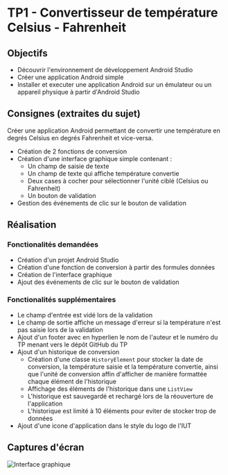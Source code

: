 # TP1 - Convertisseur  de  température Celsius - Fahrenheit

## Objectifs

- Découvrir l'environnement de développement Android Studio
- Créer une application Android simple
- Installer et executer une application Android sur un émulateur ou un appareil physique à partir d'Android Studio

## Consignes (extraites du sujet)

Créer une application Android permettant de convertir une température en degrés Celsius en degrés Fahrenheit et vice-versa.

- Création de 2 fonctions de conversion
- Création d'une interface graphique simple contenant :
  - Un champ de saisie de texte
  - Un champ de texte qui affiche température convertie
  - Deux cases à cocher pour sélectionner l'unité ciblé (Celsius ou Fahrenheit)
  - Un bouton de validation
- Gestion des événements de clic sur le bouton de validation

## Réalisation

### Fonctionalités demandées

- Création d'un projet Android Studio
- Création d'une fonction de conversion à partir des formules données
- Création de l'interface graphique
- Ajout des événements de clic sur le bouton de validation

### Fonctionalités supplémentaires

- Le champ d'entrée est vidé lors de la validation
- Le champ de sortie affiche un message d'erreur si la température n'est pas saisie lors de la validation
- Ajout d'un footer avec en hyperlien le nom de l'auteur et le numéro du TP menant vers le dépôt GitHub du TP
- Ajout d'un historique de conversion
  - Création d'une classe `HistoryElement` pour stocker la date de conversion, la température saisie et la température convertie, ainsi que l'unité de conversion affin d'afficher de manière formattée chaque élément de l'historique
  - Affichage des éléments de l'historique dans une `ListView`
  - L'historique est sauvegardé et rechargé lors de la réouverture de l'application
  - L'historique est limité à 10 éléments pour eviter de stocker trop de données
- Ajout d'une icone d'application dans le style du logo de l'IUT

## Captures d'écran

![Interface graphique](screenshots/interface.png)
